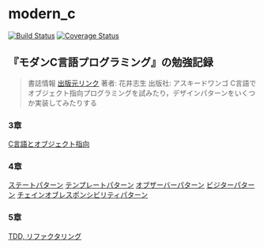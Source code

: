 # modern\_c

[![Build Status](https://travis-ci.org/soblin/modern_c.svg?branch=master)](https://travis-ci.org/soblin/modern_c)
[![Coverage Status](https://coveralls.io/repos/github/soblin/modern_c/badge.svg?branch=master)](https://coveralls.io/github/soblin/modern_c?branch=master)

## 『モダンC言語プログラミング』の勉強記録

>書誌情報
>[出版元リンク](https://tatsu-zine.com/books/modern-cprogramming)
>著者: 花井志生
>出版社: アスキードワンゴ
>C言語でオブジェクト指向プログラミングを試みたり，デザインパターンをいくつか実装してみたりする


### 3章
[C言語とオブジェクト指向](chapter3/README.md)

### 4章
[ステートパターン](chapter4/state_pattern/README.md)
[テンプレートパターン](chapter4/template_pattern/README.md)
[オブザーバーパターン](chapter4/observer_pattern/README.md)
[ビジターパターン](chapter4/visitor_pattern/README.md)
[チェインオブレスポンシビリティパターン](chapter4/chain_of_responsibility_pattern/README.md)

### 5章
[TDD, リファクタリング](chapter5/README.md)
